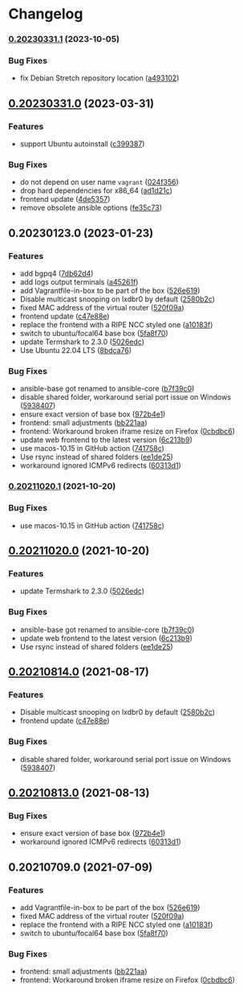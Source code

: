 # Changelog

### [0.20230331.1](https://www.github.com/RIPE-NCC/bgp-security-lab/compare/v0.20230331.0...v0.20230331.1) (2023-10-05)


### Bug Fixes

* fix Debian Stretch repository location ([a493102](https://www.github.com/RIPE-NCC/bgp-security-lab/commit/a49310216ff8b799cbc9c70cbe4868c700ec88bb))

## [0.20230331.0](https://www.github.com/RIPE-NCC/bgp-security-lab/compare/v0.20230123.0...v0.20230331.0) (2023-03-31)


### Features

* support Ubuntu autoinstall ([c399387](https://www.github.com/RIPE-NCC/bgp-security-lab/commit/c399387e8c5faf504b98f26c49b47a193d5bdbb1))


### Bug Fixes

* do not depend on user name `vagrant` ([024f356](https://www.github.com/RIPE-NCC/bgp-security-lab/commit/024f3562f23bbe85be6a8ef359190013008263be))
* drop hard dependencies for x86_64 ([ad1d21c](https://www.github.com/RIPE-NCC/bgp-security-lab/commit/ad1d21c9c255de8115b19ea933ca8f42d64c70c6))
* frontend update ([4de5357](https://www.github.com/RIPE-NCC/bgp-security-lab/commit/4de53570c293daf677a30a85c7dd6662fc50007a))
* remove obsolete ansible options ([fe35c73](https://www.github.com/RIPE-NCC/bgp-security-lab/commit/fe35c7335229cca1d9f2370f29051addb2b1ecf1))

## 0.20230123.0 (2023-01-23)


### Features

* add bgpq4 ([7db62d4](https://www.github.com/RIPE-NCC/bgp-security-lab/commit/7db62d4c4946ab79e4123d94cd2c8d8835f9d2cc))
* add logs output terminals ([a45261f](https://www.github.com/RIPE-NCC/bgp-security-lab/commit/a45261fdc7fafe2759dbd9fd88de8ceabb234cf9))
* add Vagrantfile-in-box to be part of the box ([526e619](https://www.github.com/RIPE-NCC/bgp-security-lab/commit/526e619ac00eb774e438eef8bc8865b6f4b3fe89))
* Disable multicast snooping on lxdbr0 by default ([2580b2c](https://www.github.com/RIPE-NCC/bgp-security-lab/commit/2580b2c63d704a147e5dcc7c1a54bebe9040b9ae))
* fixed MAC address of the virtual router ([520f09a](https://www.github.com/RIPE-NCC/bgp-security-lab/commit/520f09a4fc51470254a39873069b03dc9190bc14))
* frontend update ([c47e88e](https://www.github.com/RIPE-NCC/bgp-security-lab/commit/c47e88eeacd48ee296ee9ab67a61aea1c87e59ad))
* replace the frontend with a RIPE NCC styled one ([a10183f](https://www.github.com/RIPE-NCC/bgp-security-lab/commit/a10183f9f388a4b1690a015f0e79cdf7dae48760))
* switch to ubuntu/focal64 base box ([5fa8f70](https://www.github.com/RIPE-NCC/bgp-security-lab/commit/5fa8f70003cbe54eefdb142833dbb66bbcfa1615))
* update Termshark to 2.3.0 ([5026edc](https://www.github.com/RIPE-NCC/bgp-security-lab/commit/5026edc61a88618dca4a72c718e22bd21ddccd92))
* Use Ubuntu 22.04 LTS ([8bdca76](https://www.github.com/RIPE-NCC/bgp-security-lab/commit/8bdca76d645ec4d9886853653ffd991cde668e06))


### Bug Fixes

* ansible-base got renamed to ansible-core ([b7f39c0](https://www.github.com/RIPE-NCC/bgp-security-lab/commit/b7f39c0a90c4f0ec29b1d17c291c38cb83e73d07))
* disable shared folder, workaround serial port issue on Windows ([5938407](https://www.github.com/RIPE-NCC/bgp-security-lab/commit/5938407dcd8921839591ce9ae16018cb160d53ff))
* ensure exact version of base box ([972b4e1](https://www.github.com/RIPE-NCC/bgp-security-lab/commit/972b4e1125cf4566d37b71e51d02bd81b05d41c0))
* frontend: small adjustments ([bb221aa](https://www.github.com/RIPE-NCC/bgp-security-lab/commit/bb221aa61c429c2f95e869259449234ebb5f73fb))
* frontend: Workaround broken iframe resize on Firefox ([0cbdbc6](https://www.github.com/RIPE-NCC/bgp-security-lab/commit/0cbdbc61ae4afac4212f4c0c9d01310d95502218))
* update web frontend to the latest version ([6c213b9](https://www.github.com/RIPE-NCC/bgp-security-lab/commit/6c213b9214a017442f49353adc1a06aa603a3bdb))
* use macos-10.15 in GitHub action ([741758c](https://www.github.com/RIPE-NCC/bgp-security-lab/commit/741758cc50ea57b23fbd97d26f78e7c7988418cb))
* Use rsync instead of shared folders ([ee1de25](https://www.github.com/RIPE-NCC/bgp-security-lab/commit/ee1de255f5780d974aa88b59f2293855014c6e65))
* workaround ignored ICMPv6 redirects ([60313d1](https://www.github.com/RIPE-NCC/bgp-security-lab/commit/60313d14532f414794289dcbcee06caf3be99f60))

### [0.20211020.1](https://www.github.com/RIPE-NCC/ipv6-security-lab/compare/v0.20211020.0...v0.20211020.1) (2021-10-20)


### Bug Fixes

* use macos-10.15 in GitHub action ([741758c](https://www.github.com/RIPE-NCC/ipv6-security-lab/commit/741758cc50ea57b23fbd97d26f78e7c7988418cb))

## [0.20211020.0](https://www.github.com/RIPE-NCC/ipv6-security-lab/compare/v0.20210814.0...v0.20211020.0) (2021-10-20)


### Features

* update Termshark to 2.3.0 ([5026edc](https://www.github.com/RIPE-NCC/ipv6-security-lab/commit/5026edc61a88618dca4a72c718e22bd21ddccd92))


### Bug Fixes

* ansible-base got renamed to ansible-core ([b7f39c0](https://www.github.com/RIPE-NCC/ipv6-security-lab/commit/b7f39c0a90c4f0ec29b1d17c291c38cb83e73d07))
* update web frontend to the latest version ([6c213b9](https://www.github.com/RIPE-NCC/ipv6-security-lab/commit/6c213b9214a017442f49353adc1a06aa603a3bdb))
* Use rsync instead of shared folders ([ee1de25](https://www.github.com/RIPE-NCC/ipv6-security-lab/commit/ee1de255f5780d974aa88b59f2293855014c6e65))

## [0.20210814.0](https://www.github.com/RIPE-NCC/ipv6-security-lab/compare/v0.20210813.0...v0.20210814.0) (2021-08-17)


### Features

* Disable multicast snooping on lxdbr0 by default ([2580b2c](https://www.github.com/RIPE-NCC/ipv6-security-lab/commit/2580b2c63d704a147e5dcc7c1a54bebe9040b9ae))
* frontend update ([c47e88e](https://www.github.com/RIPE-NCC/ipv6-security-lab/commit/c47e88eeacd48ee296ee9ab67a61aea1c87e59ad))


### Bug Fixes

* disable shared folder, workaround serial port issue on Windows ([5938407](https://www.github.com/RIPE-NCC/ipv6-security-lab/commit/5938407dcd8921839591ce9ae16018cb160d53ff))

## [0.20210813.0](https://www.github.com/RIPE-NCC/ipv6-security-lab/compare/v0.20210709.0...v0.20210813.0) (2021-08-13)


### Bug Fixes

* ensure exact version of base box ([972b4e1](https://www.github.com/RIPE-NCC/ipv6-security-lab/commit/972b4e1125cf4566d37b71e51d02bd81b05d41c0))
* workaround ignored ICMPv6 redirects ([60313d1](https://www.github.com/RIPE-NCC/ipv6-security-lab/commit/60313d14532f414794289dcbcee06caf3be99f60))

## 0.20210709.0 (2021-07-09)


### Features

* add Vagrantfile-in-box to be part of the box ([526e619](https://www.github.com/RIPE-NCC/ipv6-security-lab/commit/526e619ac00eb774e438eef8bc8865b6f4b3fe89))
* fixed MAC address of the virtual router ([520f09a](https://www.github.com/RIPE-NCC/ipv6-security-lab/commit/520f09a4fc51470254a39873069b03dc9190bc14))
* replace the frontend with a RIPE NCC styled one ([a10183f](https://www.github.com/RIPE-NCC/ipv6-security-lab/commit/a10183f9f388a4b1690a015f0e79cdf7dae48760))
* switch to ubuntu/focal64 base box ([5fa8f70](https://www.github.com/RIPE-NCC/ipv6-security-lab/commit/5fa8f70003cbe54eefdb142833dbb66bbcfa1615))


### Bug Fixes

* frontend: small adjustments ([bb221aa](https://www.github.com/RIPE-NCC/ipv6-security-lab/commit/bb221aa61c429c2f95e869259449234ebb5f73fb))
* frontend: Workaround broken iframe resize on Firefox ([0cbdbc6](https://www.github.com/RIPE-NCC/ipv6-security-lab/commit/0cbdbc61ae4afac4212f4c0c9d01310d95502218))
